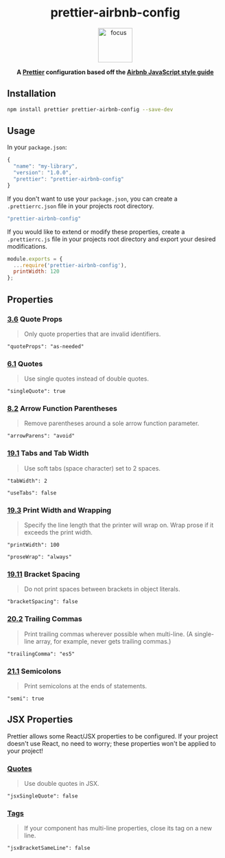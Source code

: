 <div align="center">
<h1>prettier-airbnb-config</h1>

<img height="80" width="80" alt="focus" src="https://image.flaticon.com/icons/svg/1246/1246476.svg" />

<strong>A [Prettier](https://prettier.io/) configuration based off the [Airbnb JavaScript style guide](https://github.com/airbnb/javascript)</strong>

</div>

## Installation

```sh
npm install prettier prettier-airbnb-config --save-dev
```

## Usage
In your `package.json`:
```javascript
{
  "name": "my-library",
  "version": "1.0.0",
  "prettier": "prettier-airbnb-config"
}
```

If you don't want to use your `package.json`, you can create a `.prettierrc.json` file in your projects root directory.
```javascript
"prettier-airbnb-config"
```

If you would like to extend or modify these properties, create a `.prettierrc.js` file in your projects root directory and export your desired modifications.
```javascript
module.exports = {
  ...require('prettier-airbnb-config'),
  printWidth: 120
};
```

## Properties

### <a href="https://github.com/airbnb/javascript/blob/master/README.md#objects--quoted-props">3.6</a> Quote Props
> Only quote properties that are invalid identifiers.

`"quoteProps": "as-needed"`

### <a href="https://github.com/airbnb/javascript/blob/master/README.md#strings--quotes">6.1</a> Quotes
> Use single quotes instead of double quotes.

`"singleQuote": true`

### <a href="https://github.com/airbnb/javascript/blob/master/README.md#arrows--implicit-return">8.2</a> Arrow Function Parentheses
> Remove parentheses around a sole arrow function parameter.

`"arrowParens": "avoid"`

### <a href="https://github.com/airbnb/javascript/blob/master/README.md#whitespace--max-len">19.1</a> Tabs and Tab Width
> Use soft tabs (space character) set to 2 spaces.

`"tabWidth": 2`

`"useTabs": false`

### <a href="https://github.com/airbnb/javascript/blob/master/README.md#whitespace--max-len">19.3</a> Print Width and Wrapping
> Specify the line length that the printer will wrap on. Wrap prose if it exceeds the print width.

`"printWidth": 100`

`"proseWrap": "always"`

### <a href="https://github.com/airbnb/javascript/blob/master/README.md#whitespace--in-brackets">19.11</a> Bracket Spacing
> Do not print spaces between brackets in object literals.

`"bracketSpacing": false`

### <a href="https://github.com/airbnb/javascript/blob/master/README.md#commas--dangling">20.2</a> Trailing Commas
> Print trailing commas wherever possible when multi-line. (A single-line array, for example, never gets trailing commas.)

`"trailingComma": "es5"`

### <a href="https://github.com/airbnb/javascript/blob/master/README.md#semicolons--required">21.1</a> Semicolons
> Print semicolons at the ends of statements.

`"semi": true`

## JSX Properties
Prettier allows some React/JSX properties to be configured. If your project doesn't use React, no need to worry; these properties won't be applied to your project!

### <a href="https://github.com/airbnb/javascript/blob/master/README.md#objects--quoted-props">Quotes</a>
> Use double quotes in JSX.

`"jsxSingleQuote": false`

### <a href="https://github.com/airbnb/javascript/tree/master/react#tags">Tags</a>
> If your component has multi-line properties, close its tag on a new line.

`"jsxBracketSameLine": false`